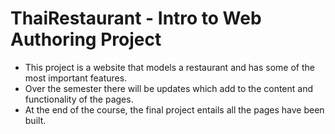 # ThaiRestaurant - Intro to Web Authoring Project

* This project is a website that models a restaurant and has some of the most important features.
* Over the semester there will be updates which add to the content and functionality of the pages.
* At the end of the course, the final project entails all the pages have been built.

